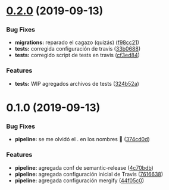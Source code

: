 # [0.2.0](https://github.com/ZR-TECDI/zrstats/compare/v0.1.0...v0.2.0) (2019-09-13)


### Bug Fixes

* **migrations:** reparado el cagazo (quizás) ([f98cc21](https://github.com/ZR-TECDI/zrstats/commit/f98cc21))
* **tests:** corregida configuración de travis ([33b0688](https://github.com/ZR-TECDI/zrstats/commit/33b0688))
* **tests:** corregido script de tests en travis ([cf3ed84](https://github.com/ZR-TECDI/zrstats/commit/cf3ed84))


### Features

* **tests:** WIP agregados archivos de tests ([324b52a](https://github.com/ZR-TECDI/zrstats/commit/324b52a))

# 0.1.0 (2019-09-13)


### Bug Fixes

* **pipeline:** se me olvidó el . en los nombres :monkey: ([374cd0d](https://github.com/ZR-TECDI/zrstats/commit/374cd0d))


### Features

* **pipeline:** agregada conf de semantic-release ([4c70bdb](https://github.com/ZR-TECDI/zrstats/commit/4c70bdb))
* **pipeline:** agregada configuración inicial de Travis ([7616638](https://github.com/ZR-TECDI/zrstats/commit/7616638))
* **pipeline:** agregada configuración mergify ([44f05c0](https://github.com/ZR-TECDI/zrstats/commit/44f05c0))

